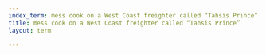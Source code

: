 ```yaml
---
index_term: mess cook on a West Coast freighter called “Tahsis Prince”
title: mess cook on a West Coast freighter called “Tahsis Prince”
layout: term

---
```

